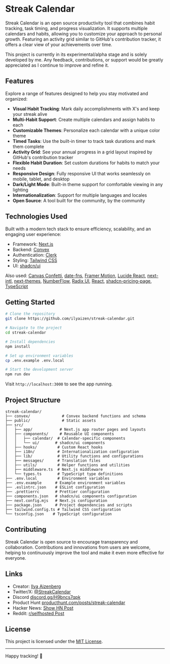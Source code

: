 # Streak Calendar

Streak Calendar is an open source productivity tool that combines habit tracking, task timing, and progress visualization. It supports multiple calendars and habits, allowing you to customize your approach to personal growth. Featuring an activity grid similar to GitHub's contribution tracker, it offers a clear view of your achievements over time.

This project is currently in its experimental/alpha stage and is solely developed by me. Any feedback, contributions, or support would be greatly appreciated as I continue to improve and refine it.

## Features

Explore a range of features designed to help you stay motivated and organized:

- **Visual Habit Tracking**: Mark daily accomplishments with X's and keep your streak alive
- **Multi-Habit Support**: Create multiple calendars and assign habits to each
- **Customizable Themes**: Personalize each calendar with a unique color theme
- **Timed Tasks**: Use the built-in timer to track task durations and mark them complete
- **Activity Grid**: See your annual progress in a grid layout inspired by GitHub's contribution tracker
- **Flexible Habit Duration**: Set custom durations for habits to match your needs
- **Responsive Design**: Fully responsive UI that works seamlessly on mobile, tablet, and desktop
- **Dark/Light Mode**: Built-in theme support for comfortable viewing in any lighting
- **Internationalization**: Support for multiple languages and locales
- **Open Source**: A tool built for the community, by the community

## Technologies Used

Built with a modern tech stack to ensure efficiency, scalability, and an engaging user experience:

- Framework: [Next.js](https://nextjs.org/)
- Backend: [Convex](https://www.convex.dev/)
- Authentication: [Clerk](https://clerk.com/)
- Styling: [Tailwind CSS](https://tailwindcss.com/)
- UI: [shadcn/ui](https://ui.shadcn.com/)

Also used: [Canvas Confetti](https://www.kirilv.com/canvas-confetti/), [date-fns](https://date-fns.org/), [Framer Motion](https://www.framer.com/motion/), [Lucide React](https://lucide.dev/), [next-intl](https://next-intl-docs.vercel.app/), [next-themes](https://www.npmjs.com/package/next-themes), [NumberFlow](https://number-flow.barvian.me/), [Radix UI](https://www.radix-ui.com/), [React](https://react.dev/), [shadcn-pricing-page](https://github.com/aymanch-03/shadcn-pricing-page), [TypeScript](https://www.typescriptlang.org/)

## Getting Started

```bash
# Clone the repository
git clone https://github.com/ilyaizen/streak-calendar.git

# Navigate to the project
cd streak-calendar

# Install dependencies
npm install

# Set up environment variables
cp .env.example .env.local

# Start the development server
npm run dev
```

Visit `http://localhost:3000` to see the app running.

## Project Structure

```
streak-calendar/
├── convex/              # Convex backend functions and schema
├── public/              # Static assets
├── src/
│   ├── app/            # Next.js app router pages and layouts
│   ├── components/     # Reusable UI components
│   │   ├── calendar/  # Calendar-specific components
│   │   └── ui/       # shadcn/ui components
│   ├── hooks/         # Custom React hooks
│   ├── i18n/          # Internationalization configuration
│   ├── lib/           # Utility functions and configurations
│   ├── messages/      # Translation files
│   ├── utils/         # Helper functions and utilities
│   ├── middleware.ts  # Next.js middleware
│   └── types.ts       # TypeScript type definitions
├── .env.local         # Environment variables
├── .env.example      # Example environment variables
├── .eslintrc.json    # ESLint configuration
├── .prettierrc       # Prettier configuration
├── components.json   # shadcn/ui components configuration
├── next.config.mjs   # Next.js configuration
├── package.json      # Project dependencies and scripts
├── tailwind.config.ts # Tailwind CSS configuration
└── tsconfig.json    # TypeScript configuration
```

## Contributing

Streak Calendar is open source to encourage transparency and collaboration. Contributions and innovations from users are welcome, helping to continuously improve the tool and make it even more effective for everyone.

## Links

- Creator: [Ilya Aizenberg](https://github.com/ilyaizen)
- Twitter/X: [@StreakCalendar](https://x.com/StreakCalendar)
- Discord [discord.gg/H9bncs7qpk](https://discord.gg/H9bncs7qpk)
- Product Hunt [producthunt.com/posts/streak-calendar](https://www.producthunt.com/posts/streak-calendar)
- Hacker News: [Show HN Post](https://news.ycombinator.com/item?id=42602387)
- Reddit: [r/selfhosted Post](https://www.reddit.com/r/selfhosted/comments/1huabfz/i_made_yet_another_habit_tracking_app_for_my_son/)

## License

This project is licensed under the [MIT License](LICENSE).

---

Happy tracking! 🎯
